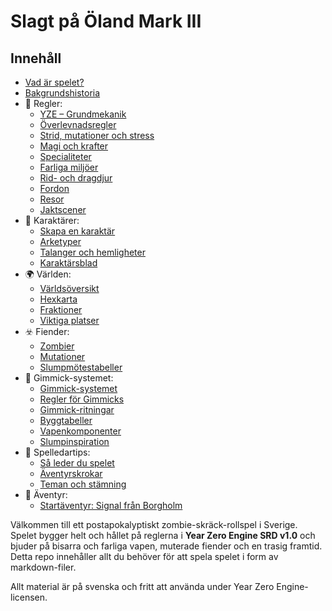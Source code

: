 # Slagt på Öland Mark III

## Innehåll

- [Vad är spelet?](intro/what-is-the-game.md)
- [Bakgrundshistoria](intro/backstory.md)
- 📜 Regler:
  - [YZE – Grundmekanik](rules/yze-core.md)
  - [Överlevnadsregler](rules/survival-rules.md)
  - [Strid, mutationer och stress](rules/combat-mutation-stress.md)
  - [Magi och krafter](rules/magic.md)
  - [Specialiteter](rules/specialties.md)
  - [Farliga miljöer](rules/hazards.md)
  - [Rid- och dragdjur](rules/mounts.md)
  - [Fordon](rules/vehicles.md)
  - [Resor](Chapter_6_Travel.md)
  - [Jaktscener](rules/chases.md)
- 🧍 Karaktärer:
  - [Skapa en karaktär](characters/character-creation.md)
  - [Arketyper](characters/archetypes.md)
  - [Talanger och hemligheter](characters/talents-and-secrets.md)
  - [Karaktärsblad](characters/character-sheet.md)
- 🌍 Världen:
  - [Världsöversikt](setting/world-overview.md)
  - [Hexkarta](setting/hex-map-description.md)
  - [Fraktioner](setting/factions.md)
  - [Viktiga platser](setting/key-locations.md)
- ☣️ Fiender:
  - [Zombier](threats/zombies.md)
  - [Mutationer](threats/mutations.md)
  - [Slumpmötestabeller](threats/encounter-tables.md)
- 🔧 Gimmick-systemet:
  - [Gimmick-systemet](gimmick/introduction.md)
  - [Regler för Gimmicks](gimmick/gimmick-rules.md)
  - [Gimmick-ritningar](gimmick/blueprints.md)
  - [Byggtabeller](gimmick/crafting-tables.md)
  - [Vapenkomponenter](gimmick/weapon-parts.md)
  - [Slumpinspiration](gimmick/random-inspiration.md)
- 🎲 Spelledartips:
  - [Så leder du spelet](gm-guide/how-to-run.md)
  - [Äventyrskrokar](gm-guide/adventure-hooks.md)
  - [Teman och stämning](gm-guide/themes-and-mood.md)
- 🧪 Äventyr:
  - [Startäventyr: Signal från Borgholm](adventures/starter-adventure.md)

Välkommen till ett postapokalyptiskt zombie-skräck-rollspel i Sverige. Spelet bygger helt och hållet på reglerna i **Year Zero Engine SRD v1.0** och bjuder på bisarra och farliga vapen, muterade fiender och en trasig framtid. Detta repo innehåller allt du behöver för att spela spelet i form av markdown-filer.

Allt material är på svenska och fritt att använda under Year Zero Engine-licensen.
